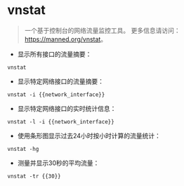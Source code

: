 # vnstat

> 一个基于控制台的网络流量监控工具。
> 更多信息请访问：<https://manned.org/vnstat>。

- 显示所有接口的流量摘要：

`vnstat`

- 显示特定网络接口的流量摘要：

`vnstat -i {{network_interface}}`

- 显示特定网络接口的实时统计信息：

`vnstat -l -i {{network_interface}}`

- 使用条形图显示过去24小时按小时计算的流量统计：

`vnstat -hg`

- 测量并显示30秒的平均流量：

`vnstat -tr {{30}}`
